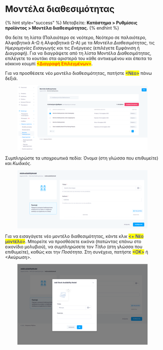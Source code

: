 # Μοντέλα διαθεσιμότητας

{% hint style="success" %}
Μεταβείτε: **Κατάστημα > Ρυθμίσεις προϊόντος > Μοντέλα διαθεσιμότητας.**
{% endhint %}

Θα δείτε τη λίστα (Παλαιότερο σε νεότερο, Νεότερο σε παλαιότερο, Αλφαβητικά Α-Ω ή Αλφαβητικά Ω-Α) με τα _Μοντέλα Διαθεσιμότητας_, τις _Ημερομηνίες Εισαγωγής_ και τις _Ενέργειες_ (επιλέγετε Εμφάνιση ή Διαγραφή). Για να διαγράψετε από τη λίστα Μοντέλα Διαθεσιμότητας, επιλέγετε το κουτάκι στα αριστερά του κάθε αντικειμένου και έπειτα το κόκκινο κουμπί <mark style="color:red;"><Διαγραφή Επιλεγμένων></mark>.

Για να προσθέσετε νέο μοντέλο διαθεσιμότητας, πατήστε <mark style="color:blue;"><Νέο></mark> πάνω δεξιά.

<figure><img src="../.gitbook/assets/ScreenHunter 47.png" alt=""><figcaption></figcaption></figure>

Συμπληρώστε τα υποχρεωτικά πεδία: _Όνομα_ (στη γλώσσα που επιθυμείτε) και _Κωδικός_.

<figure><img src="../.gitbook/assets/ScreenHunter 48 (1).png" alt=""><figcaption></figcaption></figure>

Για να εισαγάγετε νέο μοντέλο διαθεσιμότητας, κάντε κλικ <mark style="color:blue;"><+ Νέο μοντέλο></mark>. Μπορείτε να προσθέσετε εικόνα (πατώντας επάνω στο εικονίδιο μολυβιού), να συμπληρώσετε τον _Τίτλο_ (στη γλώσσα που επιθυμείτε), καθώς και την _Ποσότητα_. Στη συνέχεια, πατήστε <mark style="color:blue;"><ΟΚ></mark> ή <Ακύρωση>.

<figure><img src="../.gitbook/assets/ScreenHunter 49 (1).png" alt=""><figcaption></figcaption></figure>

